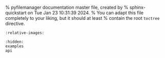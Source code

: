 % pyfilemanager documentation master file, created by
% sphinx-quickstart on Tue Jan 23 10:31:39 2024.
% You can adapt this file completely to your liking, but it should at least
% contain the root `toctree` directive.

```{include} ../README.md
:relative-images:
```

```{toctree}
:hidden:
examples
api
```
